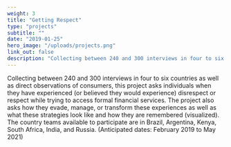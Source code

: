 ```yaml
---
weight: 3
title: "Getting Respect"
type: "projects"
subtitle: ""
date: "2019-01-25"
hero_image: "/uploads/projects.png"
link_out: false
description: "Collecting between 240 and 300 interviews in four to six countries as well as direct observations of consumers, this project asks individuals when they have experienced (or believed they would experience) disrespect or respect while trying to access formal financial services. The project also asks how they evade, manage, or transform these experiences as well as what these strategies look like and how they are remembered (visualized). The country teams available to participate are in Brazil, Argentina, Kenya, South Africa, India, and Russia. (Anticipated dates: February 2019 to May 2021)"
---
```


Collecting between 240 and 300 interviews in four to six countries as well as direct observations of consumers, this project asks individuals when they have experienced (or believed they would experience) disrespect or respect while trying to access formal financial services. The project also asks how they evade, manage, or transform these experiences as well as what these strategies look like and how they are remembered (visualized). The country teams available to participate are in Brazil, Argentina, Kenya, South Africa, India, and Russia. (Anticipated dates: February 2019 to May 2021)
